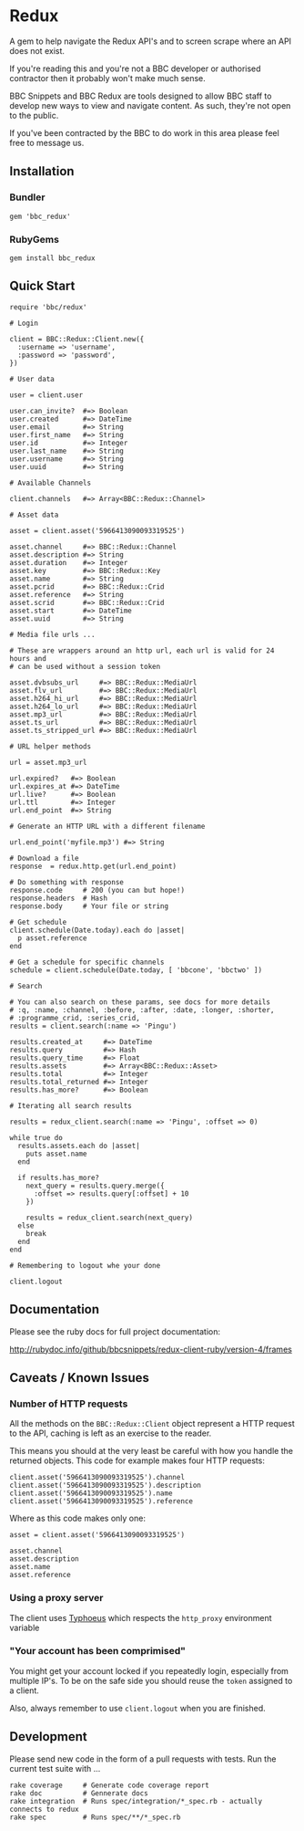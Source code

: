 # Redux

A gem to help navigate the Redux API's and to screen scrape where an API does
not exist.

If you're reading this and you're not a BBC developer or authorised contractor
then it probably won't make much sense.

BBC Snippets and BBC Redux are tools designed to allow BBC staff to develop new
ways to view and navigate content. As such, they're not open to the public.

If you've been contracted by the BBC to do work in this area please feel free
to message us.

## Installation

### Bundler

    gem 'bbc_redux'

### RubyGems

    gem install bbc_redux

## Quick Start

    require 'bbc/redux'

    # Login

    client = BBC::Redux::Client.new({
      :username => 'username',
      :password => 'password',
    })

    # User data

    user = client.user
    
    user.can_invite?  #=> Boolean
    user.created      #=> DateTime
    user.email        #=> String
    user.first_name   #=> String
    user.id           #=> Integer
    user.last_name    #=> String
    user.username     #=> String
    user.uuid         #=> String

    # Available Channels

    client.channels   #=> Array<BBC::Redux::Channel>

    # Asset data

    asset = client.asset('5966413090093319525')
    
    asset.channel     #=> BBC::Redux::Channel
    asset.description #=> String
    asset.duration    #=> Integer
    asset.key         #=> BBC::Redux::Key
    asset.name        #=> String
    asset.pcrid       #=> BBC::Redux::Crid
    asset.reference   #=> String
    asset.scrid       #=> BBC::Redux::Crid
    asset.start       #=> DateTime
    asset.uuid        #=> String

    # Media file urls ...

    # These are wrappers around an http url, each url is valid for 24 hours and
    # can be used without a session token

    asset.dvbsubs_url     #=> BBC::Redux::MediaUrl
    asset.flv_url         #=> BBC::Redux::MediaUrl
    asset.h264_hi_url     #=> BBC::Redux::MediaUrl
    asset.h264_lo_url     #=> BBC::Redux::MediaUrl
    asset.mp3_url         #=> BBC::Redux::MediaUrl
    asset.ts_url          #=> BBC::Redux::MediaUrl
    asset.ts_stripped_url #=> BBC::Redux::MediaUrl

    # URL helper methods

    url = asset.mp3_url
    
    url.expired?   #=> Boolean
    url.expires_at #=> DateTime
    url.live?      #=> Boolean
    url.ttl        #=> Integer
    url.end_point  #=> String

    # Generate an HTTP URL with a different filename
    
    url.end_point('myfile.mp3') #=> String
    
    # Download a file
    response  = redux.http.get(url.end_point)

    # Do something with response
    response.code     # 200 (you can but hope!)
    response.headers  # Hash
    response.body     # Your file or string

    # Get schedule
    client.schedule(Date.today).each do |asset|
      p asset.reference
    end

    # Get a schedule for specific channels
    schedule = client.schedule(Date.today, [ 'bbcone', 'bbctwo' ])

    # Search 

    # You can also search on these params, see docs for more details
    # :q, :name, :channel, :before, :after, :date, :longer, :shorter,
    # :programme_crid, :series_crid,
    results = client.search(:name => 'Pingu')
    
    results.created_at     #=> DateTime
    results.query          #=> Hash
    results.query_time     #=> Float
    results.assets         #=> Array<BBC::Redux::Asset>
    results.total          #=> Integer
    results.total_returned #=> Integer
    results.has_more?      #=> Boolean

    # Iterating all search results

    results = redux_client.search(:name => 'Pingu', :offset => 0)

    while true do
      results.assets.each do |asset|
        puts asset.name
      end

      if results.has_more?
        next_query = results.query.merge({
          :offset => results.query[:offset] + 10
        })

        results = redux_client.search(next_query)
      else
        break
      end
    end

    # Remembering to logout whe your done

    client.logout

## Documentation

Please see the ruby docs for full project documentation:

http://rubydoc.info/github/bbcsnippets/redux-client-ruby/version-4/frames

## Caveats / Known Issues

### Number of HTTP requests

All the methods on the `BBC::Redux::Client` object represent a HTTP request to
the API, caching is left as an exercise to the reader.

This means you should at the very least be careful with how you handle the
returned objects. This code for example makes four HTTP requests:

    client.asset('5966413090093319525').channel
    client.asset('5966413090093319525').description
    client.asset('5966413090093319525').name
    client.asset('5966413090093319525').reference

Where as this code makes only one:

    asset = client.asset('5966413090093319525')
    
    asset.channel
    asset.description
    asset.name
    asset.reference

### Using a proxy server

The client uses [Typhoeus](https://github.com/dbalatero/typhoeus) which
respects the `http_proxy` environment variable

### "Your account has been comprimised"

You might get your account locked if you repeatedly login, especially from
multiple IP's. To be on the safe side you should reuse the `token` assigned to
a client.

Also, always remember to use `client.logout` when you are finished.

## Development

Please send new code in the form of a pull requests with tests. Run the current
test suite with ...

    rake coverage     # Generate code coverage report
    rake doc          # Gennerate docs
    rake integration  # Runs spec/integration/*_spec.rb - actually connects to redux
    rake spec         # Runs spec/**/*_spec.rb
